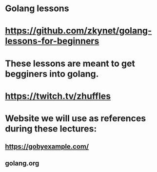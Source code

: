 # Golang lessons

# https://github.com/zkynet/golang-lessons-for-beginners

# These lessons are meant to get begginers into golang. 

# https://twitch.tv/zhuffles

# Website we will use as references during these lectures:
## https://gobyexample.com/
## golang.org